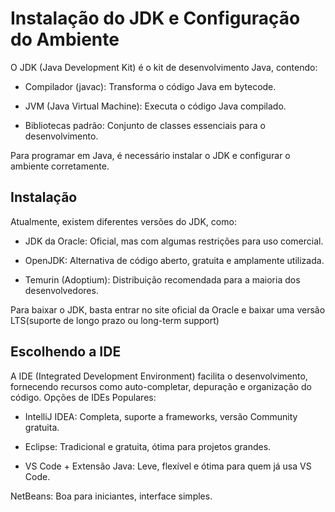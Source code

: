 # Instalação do JDK e Configuração do Ambiente

O JDK (Java Development Kit) é o kit de desenvolvimento Java, contendo:

- Compilador (javac): Transforma o código Java em bytecode.

- JVM (Java Virtual Machine): Executa o código Java compilado.

- Bibliotecas padrão: Conjunto de classes essenciais para o desenvolvimento.

Para programar em Java, é necessário instalar o JDK e configurar o ambiente corretamente.

## Instalação

Atualmente, existem diferentes versões do JDK, como:

- JDK da Oracle: Oficial, mas com algumas restrições para uso comercial.

- OpenJDK: Alternativa de código aberto, gratuita e amplamente utilizada.

- Temurin (Adoptium): Distribuição recomendada para a maioria dos desenvolvedores.

Para baixar o JDK, basta entrar no site oficial da Oracle e baixar uma versão LTS(suporte de longo prazo ou long-term support)

## Escolhendo a IDE

A IDE (Integrated Development Environment) facilita o desenvolvimento, fornecendo recursos como auto-completar, depuração e organização do código. Opções de IDEs Populares:


- IntelliJ IDEA: Completa, suporte a frameworks, versão Community gratuita.

- Eclipse: Tradicional e gratuita, ótima para projetos grandes.

- VS Code + Extensão Java: Leve, flexível e ótima para quem já usa VS Code.

NetBeans: Boa para iniciantes, interface simples.
